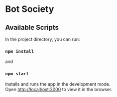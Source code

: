 # Bot Society

## Available Scripts

In the project directory, you can run:
### `npm install`
and
### `npm start`

Installs and runs the app in the development mode.\
Open [http://localhost:3000](http://localhost:3000) to view it in the browser.
